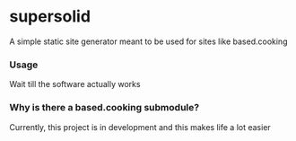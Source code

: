 # supersolid
A simple static site generator meant to be used for sites like based.cooking

### Usage
Wait till the software actually works

### Why is there a based.cooking submodule?
Currently, this project is in development and this makes life a lot easier
